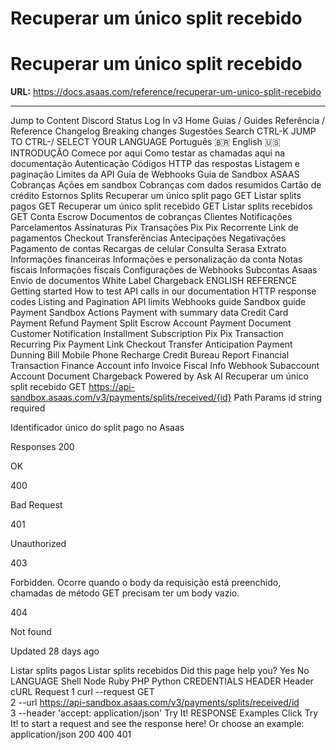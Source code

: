 # Recuperar um único split recebido

# Recuperar um único split recebido

**URL:** https://docs.asaas.com/reference/recuperar-um-unico-split-recebido

---

Jump to Content
Discord
Status
Log In
v3
Home
Guias / Guides
Referência / Reference
Changelog
Breaking changes
Sugestões
Search
CTRL-K
JUMP TO
CTRL-/
SELECT YOUR LANGUAGE
Português 🇧🇷
English 🇺🇸
INTRODUÇÃO
Comece por aqui
Como testar as chamadas aqui na documentação
Autenticação
Códigos HTTP das respostas
Listagem e paginação
Limites da API
Guia de Webhooks
Guia de Sandbox
ASAAS
Cobranças
Ações em sandbox
Cobranças com dados resumidos
Cartão de crédito
Estornos
Splits
Recuperar um único split pago
GET
Listar splits pagos
GET
Recuperar um único split recebido
GET
Listar splits recebidos
GET
Conta Escrow
Documentos de cobranças
Clientes
Notificações
Parcelamentos
Assinaturas
Pix
Transações Pix
Pix Recorrente
Link de pagamentos
Checkout
Transferências
Antecipações
Negativações
Pagamento de contas
Recargas de celular
Consulta Serasa
Extrato
Informações financeiras
Informações e personalização da conta
Notas fiscais
Informações fiscais
Configurações de Webhooks
Subcontas Asaas
Envio de documentos White Label
Chargeback
ENGLISH REFERENCE
Getting started
How to test API calls in our documentation
HTTP response codes
Listing and Pagination
API limits
Webhooks guide
Sandbox guide
Payment
Sandbox Actions
Payment with summary data
Credit Card
Payment Refund
Payment Split
Escrow Account
Payment Document
Customer
Notification
Installment
Subscription
Pix
Pix Transaction
Recurring Pix
Payment Link
Checkout
Transfer
Anticipation
Payment Dunning
Bill
Mobile Phone Recharge
Credit Bureau Report
Financial Transaction
Finance
Account info
Invoice
Fiscal Info
Webhook
Subaccount
Account Document
Chargeback
Powered by
Ask AI
Recuperar um único split recebido
GET
https://api-sandbox.asaas.com/v3/payments/splits/received/{id}
Path Params
id
string
required

Identificador único do split pago no Asaas

Responses
200

OK

400

Bad Request

401

Unauthorized

403

Forbidden. Ocorre quando o body da requisição está preenchido, chamadas de método GET precisam ter um body vazio.

404

Not found

Updated 28 days ago

Listar splits pagos
Listar splits recebidos
Did this page help you?
Yes
No
LANGUAGE
Shell
Node
Ruby
PHP
Python
CREDENTIALS
HEADER
Header
cURL Request
1
curl --request GET \
2
     --url https://api-sandbox.asaas.com/v3/payments/splits/received/id \
3
     --header 'accept: application/json'
Try It!
RESPONSE
Examples
Click Try It! to start a request and see the response here! Or choose an example:
application/json
200
400
401